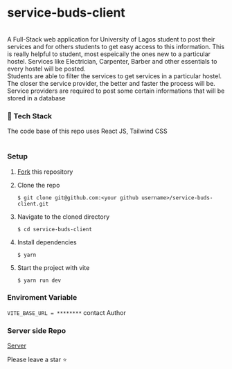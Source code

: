 # service-buds-client
<br>
A Full-Stack web application for University of Lagos student to post their services and for others students to get easy access to this information. 
This is really helpful to student, most espeicaily the ones new to a particular hostel. Services like Electrician, Carpenter, Barber and other essentials to every hostel will be posted. <br>
Students are able to filter the services to get services in a particular hostel. The closer the service provider, the better and faster the process will be.<br>
Service providers are required to post some certain informations that will be stored in a database

### 🔖 Tech Stack
The code base of this repo uses React JS, Tailwind CSS <br> <br>

### Setup

1. [Fork](https://github.com/Yagazie-davidson/service-buds-client) this repository
2. Clone the repo

   ```console
   $ git clone git@github.com:<your github username>/service-buds-client.git
   ```
3. Navigate to the cloned directory

   ```console
   $ cd service-buds-client
   ```
4. Install dependencies

   ```console
   $ yarn
   ```
5. Start the project with vite

   ```console
   $ yarn run dev
   ```
### Enviroment Variable
`VITE_BASE_URL = ********` contact Author
### Server side Repo
<a href="https://github.com/Yagazie-davidson/service-buds-server">Server</a>

Please leave a star ⭐️
